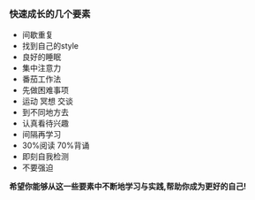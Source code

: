 ### 快速成长的几个要素
- 间歇重复
- 找到自己的style
- 良好的睡眠
- 集中注意力
- 番茄工作法
- 先做困难事项
- 运动 冥想 交谈
- 到不同地方去
- 认真看待兴趣
- 间隔再学习 
- 30%阅读 70%背诵
- 即刻自我检测
- 不要强迫

 **希望你能够从这一些要素中不断地学习与实践,帮助你成为更好的自己!**